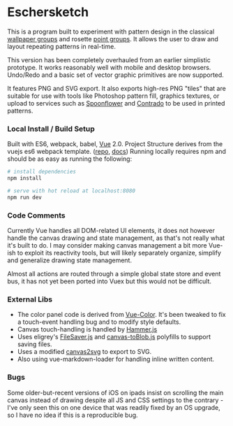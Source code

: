 Eschersketch
===========

This is a program built to experiment with pattern design in the classical [wallpaper groups][1] and rosette
[point groups][2].  It allows the user to draw and layout repeating patterns in real-time.

This version has been completely overhauled from an earlier simplistic prototype.  It works reasonably well
with mobile and desktop browsers.  Undo/Redo and a basic set of vector graphic primitives are now supported.

It features PNG and SVG export.  It also exports high-res PNG "tiles" that are suitable for use with tools
like Photoshop pattern fill, graphics textures, or upload to services such as [Spoonflower][spoon] and
[Contrado][contrado] to be used in printed patterns.

### Local Install / Build Setup

Built with ES6, webpack, babel, [Vue][vue] 2.0. Project Structure derives from the vuejs es6 webpack template.
([repo][tmplrepo], [docs][tmpldocs])  Running locally requires npm and should be as easy as running the following:

``` bash
# install dependencies
npm install

# serve with hot reload at localhost:8080
npm run dev
```

### Code Comments

Currently Vue handles all DOM-related UI elements, it does not however handle the canvas drawing and state
management, as that's not really what it's built to do.  I may consider making canvas management a bit more
Vue-ish to exploit its reactivity tools, but will likely separately organize, simplify and generalize drawing
state management.

Almost all actions are routed through a simple global state store and event bus, it has not yet been ported into
Vuex but this would not be difficult.

### External Libs

- The color panel code is derived from [Vue-Color][vc]. It's been tweaked to fix a touch-event handling bug and to
  modify style defaults.
- Canvas touch-handling is handled by [Hammer.js][hammer]
- Uses eligrey's [FileSaver.js][fs] and [canvas-toBlob.js][ctb] polyfills to support saving files.
- Uses a modified [canvas2svg][c2s] to export to SVG.
- Also using vue-markdown-loader for handling inline written content.

### Bugs

Some older-but-recent versions of iOS on ipads insist on scrolling the main canvas instead of drawing despite all JS
and CSS settings to the contrary - I've only seen this on one device that was readily fixed by an OS upgrade, so I
have no idea if this is a reproducible bug.

[1]: http://en.wikipedia.org/wiki/Wallpaper_group
[2]: https://en.wikipedia.org/wiki/Point_group
[spoon]: https://www.spoonflower.com/designs/new
[contrado]: https://www.contrado.com/
[vue]:https://vuejs.org/
[vc]: https://github.com/xiaokaike/vue-color
[tmplrepo]:https://github.com/vuejs-templates/webpack
[tmpldocs]:https://vuejs-templates.github.io/webpack/
[hammer]: https://hammerjs.github.io/
[fs]:https://github.com/eligrey/FileSaver.js
[ctb]:https://github.com/eligrey/canvas-toBlob.js
[c2s]: https://github.com/gliffy/canvas2svg
